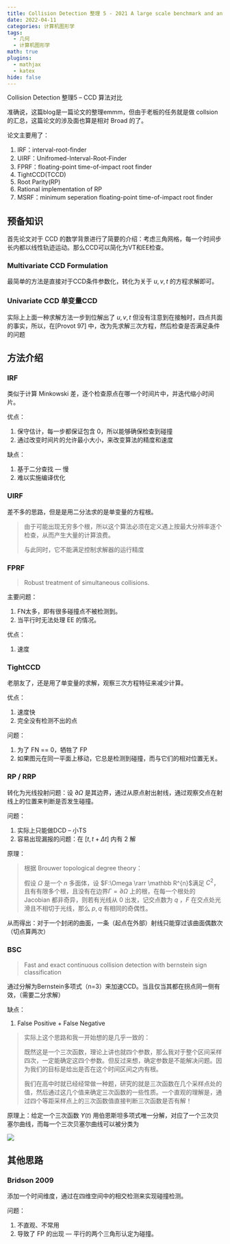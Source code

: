 ```yaml
---
title: Collision Detection 整理 5 - 2021 A large scale benchmark and an Inclusion-based Algorithm
date: 2022-04-11
categories: 计算机图形学
tags:
  - 几何
  - 计算机图形学
math: true
plugins:
  - mathjax
  - katex
hide: false
---
```


Collision Detection 整理5 – CCD 算法对比

<!--more-->

准确说，这篇blog是一篇论文的整理emmm，但由于老板的任务就是做 collsion 的汇总，这篇论文的涉及面也算是相对 Broad 的了。

论文主要用了：

1. IRF：interval-root-finder
2. UIRF：Unifromed-Interval-Root-Finder
3. FPRF：floating-point time-of-impact root finder
4. TightCCD(TCCD)
5. Root Parity(RP)
6. Rational implementation of RP
7. MSRF：minimum seperation floating-point time-of-impact root finder

## 预备知识

首先论文对于 CCD 的数学背景进行了简要的介绍：考虑三角网格，每一个时间步长内都以线性轨迹运动。那么CCD可以简化为VT和EE检查。

### Multivariate CCD Formulation

最简单的方法是直接对于CCD条件参数化，转化为关于 $u,v,t$ 的方程求解即可。

### Univariate CCD 单变量CCD

实际上上面一种求解方法一步到位解出了 $u,v,t$ 但没有注意到在接触时，四点共面的事实，所以，在[Provot 97] 中，改为先求解三次方程，然后检查是否满足条件的问题

## 方法介绍

### IRF

类似于计算 Minkowski 差，逐个检查原点在哪一个时间片中，并迭代缩小时间片。

优点：

1. 保守估计，每一步都保证包含 $0$，所以能够确保检查到碰撞
2. 通过改变时间片的允许最小大小，来改变算法的精度和速度

缺点：

1. 基于二分查找 — 慢
2. 难以实施编译优化

### UIRF

差不多的思路，但是是用二分法求的是单变量的方程根。

> 由于可能出现无穷多个根，所以这个算法必须在定义遇上按最大分辨率逐个检查，从而产生大量的计算浪费。
>
> 与此同时，它不能满足控制求解器的运行精度

### FPRF

> Robust treatment of simultaneous collisions.

主要问题：

1. FN太多，即有很多碰撞点不被检测到。
2. 当平行时无法处理 EE 的情况。

优点：

1. 速度

### TightCCD

老朋友了，还是用了单变量的求解，观察三次方程特征来减少计算。

优点：

1. 速度快
2. 完全没有检测不出的点

问题：

1. 为了 FN == 0，牺牲了 FP
2. 如果图元在同一平面上移动，它总是检测到碰撞，而与它们的相对位置无关。

### RP / RRP

转化为光线投射问题：设 $\partial \Omega$ 是其边界，通过从原点射出射线，通过观察交点在射线上的位置来判断是否发生碰撞。

问题：

1. 实际上只能做DCD – 小TS
2. 容易出现漏报的问题：在 $[t,t+\Delta t]$ 内有 2 解

原理：

>  根据 Brouwer topological degree theory：
>
> 假设 $\Omega$ 是一个 $n$ 多面体，设 $F:\Omega \rarr \mathbb R^{n}$满足 $C^2$，且有有限多个根，且没有在边界$\Gamma=\partial \Omega$ 上的根，在每一个根处的 Jacobian 都非奇异，则若有光线从 $0$ 出发，记交点数为 $q$ ，$F$ 在交点处光滑且不相切于光线，那么 $p,q$ 有相同的奇偶性。

从而得出：对于一个封闭的曲面，一条（起点在外部）射线只能穿过该曲面偶数次（切点算两次）

### BSC

> Fast and exact continuous collision detection with bernstein sign classification

通过分解为Bernstein多项式（n=3）来加速CCD。当且仅当其都在拐点同一侧有效，（需要二分求解）

缺点：

1. False Positive + False Negative

> 实际上这个思路和我一开始想的是几乎一致的：
>
> 既然这是一个三次函数，理论上讲也就四个参数，那么我对于整个区间采样四次，一定能确定这四个参数。但反过来想，确定参数是不能解决问题。因为我们的目标是给出是否在这个时间区间之内有根。
>
> 我们在高中时就已经经常做一种题，研究的就是三次函数在几个采样点处的值，然后通过这几个值来确定三次函数的一些性质。一个直观的理解是，通过四个等距采样点上的三次函数值直接判断三次函数是否有解！

原理上：给定一个三次函数 $Y(t)$ 用伯恩斯坦多项式唯一分解，对应了一个三次贝塞尔曲线，而每一个三次贝塞尔曲线可以被分类为

![](image-20220412105920274.png)

## 其他思路

### Bridson 2009

添加一个时间维度，通过在四维空间中的相交检测来实现碰撞检测。

问题：

1. 不直观、不常用
2. 导致了 FP 的出现 — 平行的两个三角形认定为碰撞。

